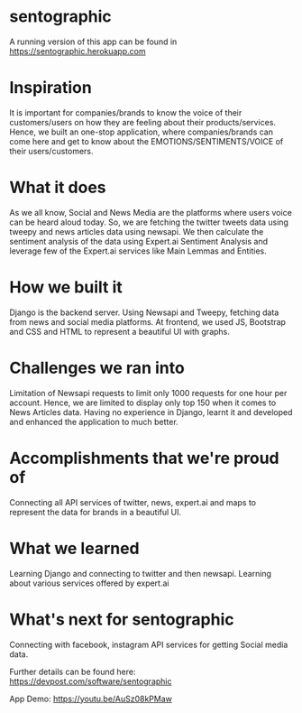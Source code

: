 # sentographic

A running version of this app can be found in https://sentographic.herokuapp.com


# Inspiration
It is important for companies/brands to know the voice of their customers/users on how they are feeling about their products/services. Hence, we built an one-stop application, where companies/brands can come here and get to know about the EMOTIONS/SENTIMENTS/VOICE of their users/customers.

#  What it does
As we all know, Social and News Media are the platforms where users voice can be heard aloud today. So, we are fetching the twitter tweets data using tweepy and news articles data using newsapi. We then calculate the sentiment analysis of the data using Expert.ai Sentiment Analysis and leverage few of the Expert.ai services like Main Lemmas and Entities.

# How we built it
Django is the backend server. Using Newsapi and Tweepy, fetching data from news and social media platforms. At frontend, we used JS, Bootstrap and CSS and HTML to represent a beautiful UI with graphs.

# Challenges we ran into
Limitation of Newsapi requests to limit only 1000 requests for one hour per account. Hence, we are limited to display only top 150 when it comes to News Articles data. Having no experience in Django, learnt it and developed and enhanced the application to much better.

# Accomplishments that we're proud of
Connecting all API services of twitter, news, expert.ai and maps to represent the data for brands in a beautiful UI.

# What we learned
Learning Django and connecting to twitter and then newsapi. Learning about various services offered by expert.ai

# What's next for sentographic
Connecting with facebook, instagram API services for getting Social media data.

Further details can be found here: https://devpost.com/software/sentographic

App Demo: https://youtu.be/AuSz08kPMaw
